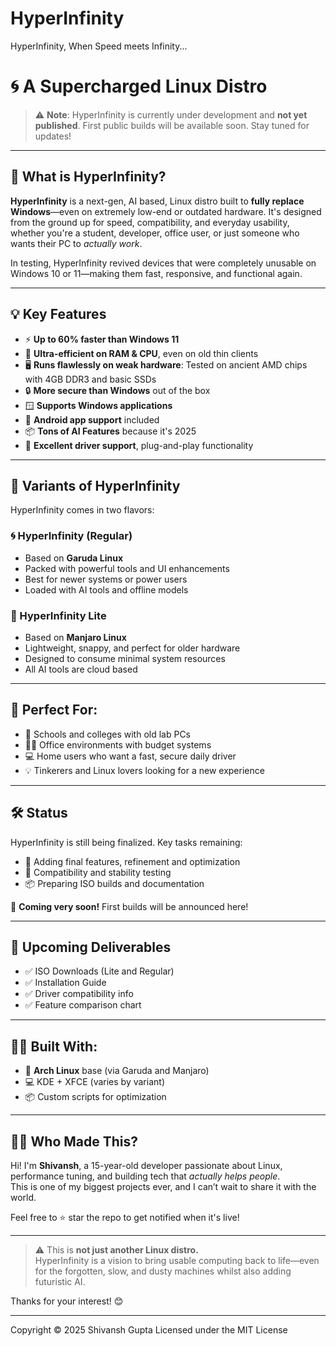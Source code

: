 # HyperInfinity
HyperInfinity, When Speed meets Infinity...

# 🌀 A Supercharged Linux Distro

> ⚠️ **Note**: HyperInfinity is currently under development and **not yet published**. First public builds will be available soon. Stay tuned for updates!

---

## 🚀 What is HyperInfinity?

**HyperInfinity** is a next-gen, AI based, Linux distro built to **fully replace Windows**—even on extremely low-end or outdated hardware. It's designed from the ground up for speed, compatibility, and everyday usability, whether you're a student, developer, office user, or just someone who wants their PC to *actually work*.

In testing, HyperInfinity revived devices that were completely unusable on Windows 10 or 11—making them fast, responsive, and functional again.

---

## 💡 Key Features

- ⚡ **Up to 60% faster than Windows 11**
- 🧠 **Ultra-efficient on RAM & CPU**, even on old thin clients
- 🖥️ **Runs flawlessly on weak hardware**: Tested on ancient AMD chips with 4GB DDR3 and basic SSDs
- 🔒 **More secure than Windows** out of the box
- 🪟 **Supports Windows applications**
- 📱 **Android app support** included
- 📦 **Tons of AI Features** because it's 2025
- 📶 **Excellent driver support**, plug-and-play functionality

---

## 🧱 Variants of HyperInfinity

HyperInfinity comes in two flavors:

### 🌀 HyperInfinity (Regular)
- Based on **Garuda Linux**
- Packed with powerful tools and UI enhancements
- Best for newer systems or power users
- Loaded with AI tools and offline models

### 🌿 HyperInfinity Lite
- Based on **Manjaro Linux**
- Lightweight, snappy, and perfect for older hardware
- Designed to consume minimal system resources
- All AI tools are cloud based

---

## 🏫 Perfect For:

- 🏢 Schools and colleges with old lab PCs  
- 👨‍💼 Office environments with budget systems  
- 💻 Home users who want a fast, secure daily driver  
- 💡 Tinkerers and Linux lovers looking for a new experience

---

## 🛠️ Status

HyperInfinity is still being finalized. Key tasks remaining:
- 🔧 Adding final features, refinement and optimization
- 🧪 Compatibility and stability testing
- 📦 Preparing ISO builds and documentation

👀 **Coming very soon!** First builds will be announced here!

---

## 📁 Upcoming Deliverables

- ✅ ISO Downloads (Lite and Regular)
- ✅ Installation Guide
- ✅ Driver compatibility info
- ✅ Feature comparison chart

---

## 🧑‍💻 Built With:

- 🐧 **Arch Linux** base (via Garuda and Manjaro)
- 💻 KDE + XFCE (varies by variant)
- 📦 Custom scripts for optimization

---

## 🙋‍♂️ Who Made This?

Hi! I'm **Shivansh**, a 15-year-old developer passionate about Linux, performance tuning, and building tech that *actually helps people*.  
This is one of my biggest projects ever, and I can’t wait to share it with the world.

Feel free to ⭐ star the repo to get notified when it's live!

---

> ⚠️ This is **not just another Linux distro.**  
> HyperInfinity is a vision to bring usable computing back to life—even for the forgotten, slow, and dusty machines whilst also adding futuristic AI.

Thanks for your interest! 😊

---

Copyright © 2025 Shivansh Gupta
Licensed under the MIT License
